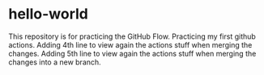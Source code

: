 # hello-world
This repository is for practicing the GitHub Flow.
Practicing my first github actions.
Adding 4th line to view again the actions stuff when merging the changes.
Adding 5th line to view again the actions stuff when merging the changes into a new branch.
